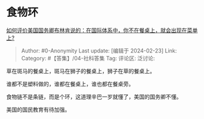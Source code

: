 # 食物环
[如何评价美国国务卿布林肯说的：在国际体系中，你不在餐桌上，就会出现在菜单上?](https://www.zhihu.com/question/645182138/answer/3406365993)

> Author: #0-Anonymity
> Last update: [编辑于 2024-02-23]
> Link:
> Category: #【答集】/04-社科答集 
> Tag: 
> 评论区:
> 泛讨论:

草在斑马的餐桌上，斑马在狮子的餐桌上，狮子在草的餐桌上。

谁都不是塑料做的，谁都在餐桌上，谁也都在餐桌旁。

食物链不是条链，而是个环，这道理辛巴一岁就懂了，美国的国务卿不懂。

美国的国民教育有待加强。